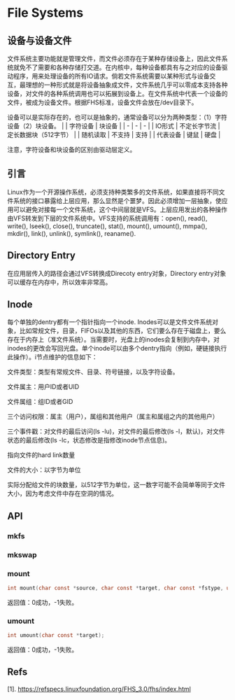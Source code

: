 # File Systems

## 设备与设备文件

文件系统主要功能就是管理文件，而文件必须存在于某种存储设备上，因此文件系统就免不了需要和各种存储打交道。在内核中，每种设备都具有与之对应的设备驱动程序，用来处理设备的所有IO请求。倘若文件系统需要以某种形式与设备交互，最理想的一种形式就是将设备抽象成文件，文件系统几乎可以零成本支持各种设备，对文件的各种系统调用也可以拓展到设备上。在文件系统中代表一个设备的文件，被成为设备文件。根据FHS标准，设备文件会放在/dev目录下。

设备可以是实际存在的，也可以是抽象的，通常设备可以分为两种类型：（1）字符设备（2）块设备。
| | 字符设备 | 块设备 |
| - | - | - |
| IO形式 | 不定长字节流 | 定长数据块（512字节） |
| 随机读取 | 不支持 | 支持 |
| 代表设备 | 键鼠 | 硬盘 |

注意，字符设备和块设备的区别由驱动层定义。

## 引言

Linux作为一个开源操作系统，必须支持种类繁多的文件系统，如果直接将不同文件系统的接口暴露给上层应用，那么显然是个噩梦。因此必须增加一层抽象，使应用可以避免对接每一个文件系统，这个中间层就是VFS。上层应用发出的各种操作由VFS转发到下层的文件系统中。VFS支持的系统调用有：open(), read(), write(), lseek(), close(),
truncate(), stat(), mount(), umount(), mmpa(), mkdir(), link(), unlink(), symlink(), reaname().

## Directory Entry

  在应用层传入的路径会通过VFS转换成Direcoty entry对象，Directory entry对象可以缓存在内存中，所以效率非常高。

## Inode

每个单独的dentry都有一个指针指向一个inode. Inodes可以是文件文件系统对象，比如常规文件，目录，FIFOs以及其他的东西，它们要么存在于磁盘上，要么存在于内存上（准文件系统）。当需要时，光盘上的inodes会复制到内存中，对inodes的更改会写回光盘。单个inode可以由多个dentry指向（例如，硬链接执行此操作）。i节点维护的信息如下：

文件类型：类型有常规文件、目录、符号链接，以及字符设备。

文件属主：用户ID或者UID

文件属组：组ID或者GID

三个访问权限：属主（用户），属组和其他用户（属主和属组之内的其他用户）

三个事件戳：对文件的最后访问(ls -lu)，对文件的最后修改(ls -l，默认)，对文件状态的最后修改(ls -lc，状态修改是指修改inode节点信息)。

指向文件的hard link数量

文件的大小：以字节为单位

实际分配给文件的块数量，以512字节为单位，这一数字可能不会简单等同于文件大小，因为考虑文件中存在空洞的情况。

## API

### mkfs

### mkswap

### mount

```c
int mount(char const *source, char const *target, char const *fstype, unsigned long mountflags, void const *data);
```

返回值：0成功，-1失败。

### umount

```c
int umount(char const *target);
```

返回值：0成功，-1失败。

## Refs

\[1\]. <https://refspecs.linuxfoundation.org/FHS_3.0/fhs/index.html>
